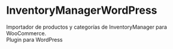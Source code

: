 # InventoryManagerWordPress
Importador de productos y categorías de InventoryManager para WooCommerce.  
Plugin para WordPress